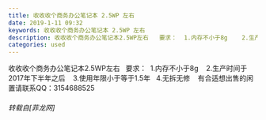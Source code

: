 ```yaml
---
title: 收收收个商务办公笔记本 2.5WP 左右
date: 2019-1-11 09:32
keywords: 收收收个商务办公笔记本 2.5WP 左右
description: 收收收个商务办公笔记本2.5WP左右   要求：  1.内存不小于8g    2.生产时间于2017年下半年之后    3.使用年限小于等于1.5年   4.无拆无修    有合适想出售的闲置请联系QQ：3154688525
categories: used
---
```

<td class="t_f" id="postmessage_2664081">

收收收个商务办公笔记本2.5WP左右   要求：  1.内存不小于8g    2.生产时间于2017年下半年之后    3.使用年限小于等于1.5年   4.无拆无修    有合适想出售的闲置请联系QQ：3154688525</td>
###### 转载自[菲龙网]